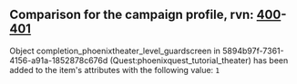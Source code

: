 ## Comparison for the campaign profile, rvn: [400](https://github.com/PRO100KatYT/FortniteProfileRevisions/tree/main/profiles/campaign/400%20campaign.json)-[401](https://github.com/PRO100KatYT/FortniteProfileRevisions/tree/main/profiles/campaign/401%20campaign.json)

Object completion_phoenixtheater_level_guardscreen in 5894b97f-7361-4156-a91a-1852878c676d (Quest:phoenixquest_tutorial_theater) has been added to the item's attributes with the following value: `1`
<br><br>
